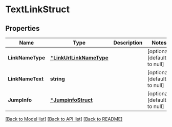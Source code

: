 # TextLinkStruct

## Properties
Name | Type | Description | Notes
------------ | ------------- | ------------- | -------------
**LinkNameType** | [***LinkUrlLinkNameType**](LinkUrlLinkNameType.md) |  | [optional] [default to null]
**LinkNameText** | **string** |  | [optional] [default to null]
**JumpInfo** | [***JumpinfoStruct**](jumpinfo_struct.md) |  | [optional] [default to null]

[[Back to Model list]](../README.md#documentation-for-models) [[Back to API list]](../README.md#documentation-for-api-endpoints) [[Back to README]](../README.md)


